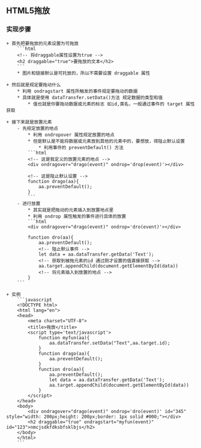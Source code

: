 ## HTML5拖放

### 实现步骤

    + 首先把要拖放的元素设置为可拖放
        ```html
        <!-- 将draggable属性设置为true -->
        <h2 draggable="true">要拖放的文本</h2>
        ```
        * 图片和链接默认是可托放的，所以不需要设置 draggable 属性

    + 然后就是规定要拖动什么
        * 利用 ondragstart 属性所触发的事件规定要拖动的数据
        * 具体就是使用 dataTransfer.setData()方法 规定数据的类型和值
            * 值也就是你要拖动数据或元素的标志 如id,类名，一般通过事件的 target 属性获取
    
    + 接下来就是放置元素
        - 先规定放置的地点
            * 利用 ondropover 属性规定放置的地点
            * 但是默认是不能将数据或元素放到其他的元素中的，要想放，得阻止默认设置
                * 利用事件的 preventDefault() 方法
            ```html
            <!-- 这是我定义的放置元素的地点 -->
            <div ondragover="drago(event)" ondrop='drop(event)'></div>

            <!-- 这是阻止默认设置 -->
            function drago(aa){
                aa.preventDefault();
            }
            ```
        - 进行放置
            * 其实就是把拖动的元素插入到放置地点里
            * 利用 ondrop 属性触发的事件进行具体的放置
            ```html
            <div ondragover="drago(event)" ondrop='dro(event)'></div>

            function dro(aa){
                aa.preventDefault();
                <!-- 阻止默认事件 -->
                let data = aa.dataTransfer.getData('Text');
                <!-- 获取到被拖元素的id 通过刚才设置的值直接获取 -->
                aa.target.appendChild(document.getElementById(data))
                <!-- 将元素插入到放置的地点 -->
            }
        ```
    
    + 实例
        ```javascript
        <!DOCTYPE html>
        <html lang="en">
        <head>
            <meta charset="UTF-8">
            <title>拖放</title>
            <script type='text/javascript'>
                function myfun(aa){
                    aa.dataTransfer.setData("Text",aa.target.id);
                }
                function drago(aa){
                    aa.preventDefault();
                }
                function dro(aa){
                    aa.preventDefault();
                    let data = aa.dataTransfer.getData('Text');
                    aa.target.appendChild(document.getElementById(data))
                }
            </script>
        </head>
        <body>
            <div ondragover="drago(event)" ondrop='dro(event)' id="345" style="width: 200px;height: 200px;border: 1px solid #000;"></div>
            <h2 draggable="true" ondragstart="myfun(event)" id="123">nmcjsdkfdksbfsklbjs</h2>
        </body>
        </html>
        ```